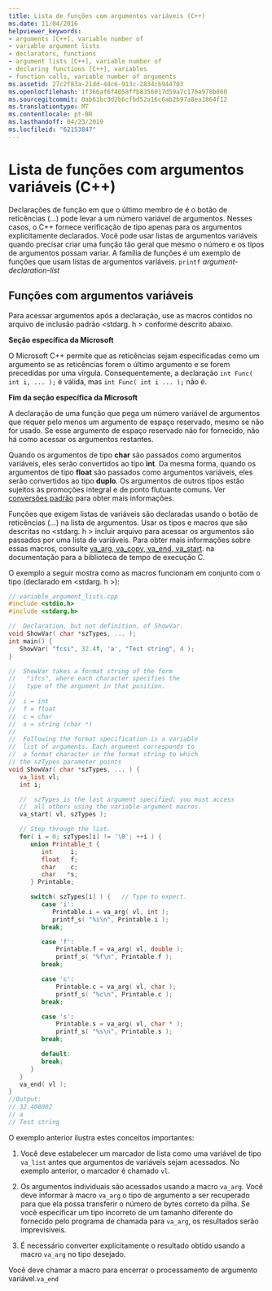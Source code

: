 ```yaml
---
title: Lista de funções com argumentos variáveis (C++)
ms.date: 11/04/2016
helpviewer_keywords:
- arguments [C++], variable number of
- variable argument lists
- declarators, functions
- argument lists [C++], variable number of
- declaring functions [C++], variables
- function calls, variable number of arguments
ms.assetid: 27c2f83a-21dd-44c6-913c-2834cb944703
ms.openlocfilehash: 1f366af6f4058ffb8356017d59a7c176a978b860
ms.sourcegitcommit: 0ab61bc3d2b6cfbd52a16c6ab2b97a8ea1864f12
ms.translationtype: MT
ms.contentlocale: pt-BR
ms.lasthandoff: 04/23/2019
ms.locfileid: "62153847"
---
```

# <a name="functions-with-variable-argument-lists--c"></a>Lista de funções com argumentos variáveis (C++)

Declarações de função em que o último membro de é o botão de reticências (...) pode levar a um número variável de argumentos. Nesses casos, o C++ fornece verificação de tipo apenas para os argumentos explicitamente declarados. Você pode usar listas de argumentos variáveis quando precisar criar uma função tão geral que mesmo o número e os tipos de argumentos possam variar. A família de funções é um exemplo de funções que usam listas de argumentos variáveis. `printf` *argument-declaration-list*

## <a name="functions-with-variable-arguments"></a>Funções com argumentos variáveis

Para acessar argumentos após a declaração, use as macros contidos no arquivo de inclusão padrão \<stdarg. h > conforme descrito abaixo.

**Seção específica da Microsoft**

O Microsoft C++ permite que as reticências sejam especificadas como um argumento se as reticências forem o último argumento e se forem precedidas por uma vírgula. Consequentemente, a declaração `int Func( int i, ... );` é válida, mas `int Func( int i ... );` não é.

**Fim da seção específica da Microsoft**

A declaração de uma função que pega um número variável de argumentos que requer pelo menos um argumento de espaço reservado, mesmo se não for usado. Se esse argumento de espaço reservado não for fornecido, não há como acessar os argumentos restantes.

Quando os argumentos de tipo **char** são passados como argumentos variáveis, eles serão convertidos ao tipo **int**. Da mesma forma, quando os argumentos de tipo **float** são passados como argumentos variáveis, eles serão convertidos ao tipo **duplo**. Os argumentos de outros tipos estão sujeitos às promoções integral e de ponto flutuante comuns. Ver [conversões padrão](standard-conversions.md) para obter mais informações.

Funções que exigem listas de variáveis são declaradas usando o botão de reticências (...) na lista de argumentos. Usar os tipos e macros que são descritas no \<stdarg. h > incluir arquivo para acessar os argumentos são passados por uma lista de variáveis. Para obter mais informações sobre essas macros, consulte [va_arg, va_copy, va_end, va_start](../c-runtime-library/reference/va-arg-va-copy-va-end-va-start.md). na documentação para a biblioteca de tempo de execução C.

O exemplo a seguir mostra como as macros funcionam em conjunto com o tipo (declarado em \<stdarg. h >):

```cpp
// variable_argument_lists.cpp
#include <stdio.h>
#include <stdarg.h>

//  Declaration, but not definition, of ShowVar.
void ShowVar( char *szTypes, ... );
int main() {
   ShowVar( "fcsi", 32.4f, 'a', "Test string", 4 );
}

//  ShowVar takes a format string of the form
//   "ifcs", where each character specifies the
//   type of the argument in that position.
//
//  i = int
//  f = float
//  c = char
//  s = string (char *)
//
//  Following the format specification is a variable
//  list of arguments. Each argument corresponds to
//  a format character in the format string to which
// the szTypes parameter points
void ShowVar( char *szTypes, ... ) {
   va_list vl;
   int i;

   //  szTypes is the last argument specified; you must access
   //  all others using the variable-argument macros.
   va_start( vl, szTypes );

   // Step through the list.
   for( i = 0; szTypes[i] != '\0'; ++i ) {
      union Printable_t {
         int     i;
         float   f;
         char    c;
         char   *s;
      } Printable;

      switch( szTypes[i] ) {   // Type to expect.
         case 'i':
            Printable.i = va_arg( vl, int );
            printf_s( "%i\n", Printable.i );
         break;

         case 'f':
             Printable.f = va_arg( vl, double );
             printf_s( "%f\n", Printable.f );
         break;

         case 'c':
             Printable.c = va_arg( vl, char );
             printf_s( "%c\n", Printable.c );
         break;

         case 's':
             Printable.s = va_arg( vl, char * );
             printf_s( "%s\n", Printable.s );
         break;

         default:
         break;
      }
   }
   va_end( vl );
}
//Output:
// 32.400002
// a
// Test string
```

O exemplo anterior ilustra estes conceitos importantes:

1. Você deve estabelecer um marcador de lista como uma variável de tipo `va_list` antes que argumentos de variáveis sejam acessados. No exemplo anterior, o marcador é chamado `vl`.

1. Os argumentos individuais são acessados usando a macro `va_arg`. Você deve informar à macro `va_arg` o tipo de argumento a ser recuperado para que ela possa transferir o número de bytes correto da pilha. Se você especificar um tipo incorreto de um tamanho diferente do fornecido pelo programa de chamada para `va_arg`, os resultados serão imprevisíveis.

1. É necessário converter explicitamente o resultado obtido usando a macro `va_arg` no tipo desejado.

Você deve chamar a macro para encerrar o processamento de argumento variável.`va_end`
